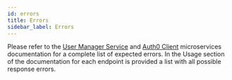 ```yaml
---
id: errors
title: Errors
sidebar_label: Errors
---
```


<!--
WARNING: this file was automatically generated by Mia-Platform Doc Aggregator.
DO NOT MODIFY IT BY HAND.
Instead, modify the source file and run the aggregator to regenerate this file.
-->

Please refer to the [User Manager Service][mia-user-manager-service] and [Auth0 Client][mia-auth0-client] microservices documentation for a complete list of expected errors. In the Usage section of the documentation for each endpoint is provided a list with all possible response errors.

[mia-user-manager-service]: /runtime_suite/user-manager-service/30_usage.md
[mia-auth0-client]: /runtime_suite/auth0-client/50_usage.md
